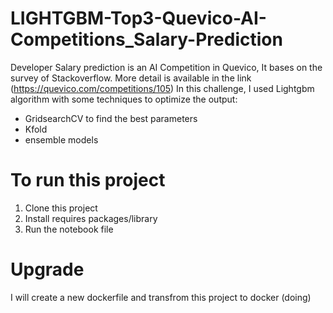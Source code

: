 # LIGHTGBM-Top3-Quevico-AI-Competitions_Salary-Prediction
Developer Salary prediction is an AI Competition in Quevico, It bases on the survey of Stackoverflow.
More detail is available in the link (https://quevico.com/competitions/105)
In this challenge, I used Lightgbm algorithm with some techniques to optimize the output:
- GridsearchCV to find the best parameters
- Kfold
- ensemble models

# To run this project
1. Clone this project
2. Install requires packages/library
3. Run the notebook file

# Upgrade
I will create a new dockerfile and transfrom this project to docker (doing)
